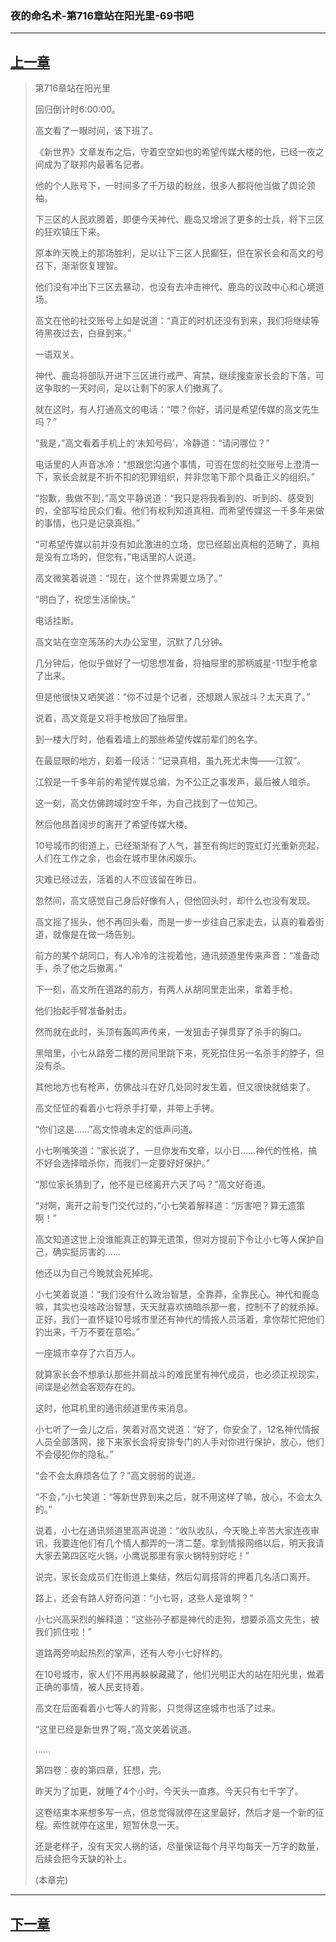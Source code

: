### 夜的命名术-第716章站在阳光里-69书吧

--------
[上一章](./026a46f8d5e6b95f100ea0e8e7e8836b.md)
--------


>
>
>
>第716章站在阳光里
>
>回归倒计时6:00:00。
>
>高文看了一眼时间，该下班了。
>
>《新世界》文章发布之后，守着空空如也的希望传媒大楼的他，已经一夜之间成为了联邦内最著名记者。
>
>他的个人账号下，一时间多了千万级的粉丝，很多人都将他当做了舆论领袖。
>
>下三区的人民欢腾着，即便今天神代、鹿岛又增派了更多的士兵，将下三区的狂欢镇压下来。
>
>原本昨天晚上的那场胜利，足以让下三区人民癫狂，但在家长会和高文的号召下，渐渐恢复理智。
>
>他们没有冲出下三区去暴动，也没有去冲击神代、鹿岛的议政中心和心境道场。
>
>高文在他的社交账号上如是说道：“真正的时机还没有到来，我们将继续等待黑夜过去，白昼到来。”
>
>一语双关。
>
>神代、鹿岛将部队开进下三区进行戒严、宵禁，继续搜查家长会的下落，可这争取的一天时间，足以让剩下的家人们撤离了。
>
>就在这时，有人打通高文的电话：“喂？你好，请问是希望传媒的高文先生吗？”
>
>“我是，”高文看着手机上的‘未知号码’，冷静道：“请问哪位？”
>
>电话里的人声音冰冷：“想跟您沟通个事情，可否在您的社交账号上澄清一下，家长会就是不折不扣的犯罪组织，并非您笔下那个具备正义的组织。”
>
>“抱歉，我做不到，”高文平静说道：“我只是将我看到的、听到的、感受到的，全部写给民众们看。他们有权利知道真相，而希望传媒这一千多年来做的事情，也只是记录真相。”
>
>“可希望传媒以前并没有如此激进的立场，您已经超出真相的范畴了，真相是没有立场的，但您有，”电话里的人说道。
>
>高文微笑着说道：“现在，这个世界需要立场了。”
>
>“明白了，祝您生活愉快。”
>
>电话挂断。
>
>高文站在空空荡荡的大办公室里，沉默了几分钟。
>
>几分钟后，他似乎做好了一切思想准备，将抽屉里的那柄威星-11型手枪拿了出来。
>
>但是他很快又哂笑道：“你不过是个记者，还想跟人家战斗？太天真了。”
>
>说着，高文竟是又将手枪放回了抽屉里。
>
>到一楼大厅时，他看着墙上的那些希望传媒前辈们的名字。
>
>在最显眼的地方，刻着一段话：“记录真相，虽九死尤未悔——江叙”。
>
>江叙是一千多年前的希望传媒总编，为不公正之事发声，最后被人暗杀。
>
>这一刻，高文仿佛跨域时空千年，为自己找到了一位知己。
>
>然后他昂首阔步的离开了希望传媒大楼。
>
>10号城市的街道上，已经渐渐有了人气，甚至有绚烂的霓虹灯光重新亮起，人们在工作之余，也会在城市里休闲娱乐。
>
>灾难已经过去，活着的人不应该留在昨日。
>
>忽然间，高文感觉自己身后好像有人，但他回头时，却什么也没有发现。
>
>高文摇了摇头，他不再回头看，而是一步一步往自己家走去，认真的看着街道，就像是在做一场告别。
>
>前方的某个胡同口，有人冷冷的注视着他，通讯频道里传来声音：“准备动手，杀了他之后撤离。”
>
>下一刻，高文所在道路的前方，有两人从胡同里走出来，拿着手枪。
>
>他们抬起手臂准备射击。
>
>然而就在此时，头顶有轰鸣声传来，一发狙击子弹贯穿了杀手的胸口。
>
>黑暗里，小七从路旁二楼的房间里跳下来，死死掐住另一名杀手的脖子，但没有杀。
>
>其他地方也有枪声，仿佛战斗在好几处同时发生着，但又很快就结束了。
>
>高文怔怔的看着小七将杀手打晕，并带上手铐。
>
>“你们这是……”高文惊魂未定的低声问道。
>
>小七咧嘴笑道：“家长说了，一旦你发布文章，以小日……神代的性格，搞不好会选择暗杀你，而我们一定要好好保护。”
>
>“那位家长猜到了，他不是已经离开六天了吗？”高文好奇道。
>
>“对啊，离开之前专门交代过的，”小七笑着解释道：“厉害吧？算无遗策啊！”
>
>高文知道这世上没谁能真正的算无遗策，但对方提前下令让小七等人保护自己，确实挺厉害的……
>
>他还以为自己今晚就会死掉呢。
>
>小七笑着说道：“我们没有什么政治智慧，全靠莽，全靠民心。神代和鹿岛嘛，其实也没啥政治智慧，天天就喜欢搞暗杀那一套，控制不了的就杀掉。正好，我们一直怀疑10号城市里还有神代的情报人员活着，拿你帮忙把他们钓出来，千万不要在意哈。”
>
>一座城市幸存了六百万人。
>
>就算家长会不想承认那些并肩战斗的难民里有神代成员，也必须正视现实，间谍是必然会客观存在的。
>
>这时，他耳机里的通讯频道里传来消息。
>
>小七听了一会儿之后，笑着对高文说道：“好了，你安全了，12名神代情报人员全部落网，接下来家长会将安排专门的人手对你进行保护，放心，他们不会侵犯你的隐私。”
>
>“会不会太麻烦各位了？”高文弱弱的说道。
>
>“不会，”小七笑道：“等新世界到来之后，就不用这样了嘛，放心，不会太久的。”
>
>说着，小七在通讯频道里高声说道：“收队收队，今天晚上辛苦大家连夜审讯，我要连他们有几个情人都弄的一清二楚。拿到情报网络以后，明天我请大家去第四区吃火锅，小鹰说那里有家火锅特别好吃！”
>
>说完，家长会成员们在街道上集结，然后勾肩搭背的押着几名活口离开。
>
>路上，还会有路人好奇问道：“小七哥，这些人是谁啊？”
>
>小七兴高采烈的解释道：“这些孙子都是神代的走狗，想要杀高文先生，被我们抓住啦！”
>
>道路两旁响起热烈的掌声，还有人夸小七好样的。
>
>在10号城市，家人们不用再躲躲藏藏了，他们光明正大的站在阳光里，做着正确的事情，被人民支持着。
>
>高文在后面看着小七等人的背影，只觉得这座城市也活了过来。
>
>“这里已经是新世界了啊，”高文笑着说道。
>
>……
>
>第四卷：夜的第四章，狂想，完。
>
>昨天为了加更，就睡了4个小时，今天头一直疼。今天只有七千字了。
>
>这卷结束本来想多写一点，但总觉得就停在这里最好，然后才是一个新的征程。索性就停在这里，短暂休息一天。
>
>还是老样子，没有天灾人祸的话，尽量保证每个月平均每天一万字的数量，后续会把今天缺的补上。
>
>(本章完)
>
>

--------
[下一章](./53b855985b57b0de85167fab24d211cd.md)
--------
